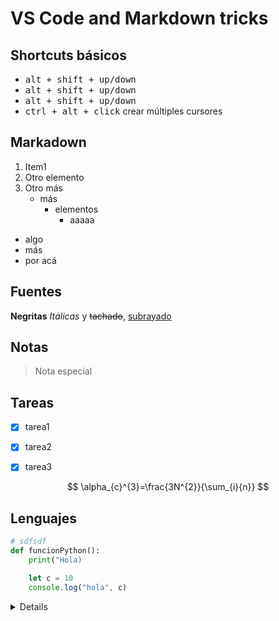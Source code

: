 
# VS Code and Markdown tricks


## Shortcuts básicos
* <kbd>alt + shift + up/down</kbd>
* <kbd>alt + shift + up/down</kbd>
* <kbd>alt + shift + up/down</kbd>
* <kbd>ctrl + alt + click</kbd> crear múltiples cursores


## Markadown
1. Item1
2. Otro elemento
3. Otro más
    - más
      - elementos
        - aaaaa

- algo
- más
- por acá


## Fuentes
**Negritas**  _Itálicas_  y  ~~tachado~~, <u>subrayado</u>


## Notas
>Nota especial


## Tareas
* [x] tarea1
* [x] tarea2
* [x] tarea3


<!-- Ecuaciones en formato LaTex -->
$$
    \alpha_{c}^{3}=\frac{3N^{2}}{\sum_{i}{n}}
$$


## Lenguajes

```python
# sdfsdf
def funcionPython():
    print("Hola)
```

```javascript
    let c = 10
    console.log("hola", c)
```

<details>
    <summary> Details</summary>
    Something small enough to escape casual notice.
</details>









